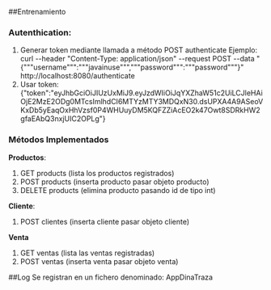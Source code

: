 ##Entrenamiento

### Autenthication:
1. Generar token mediante llamada a método POST authenticate
Ejemplo: curl --header "Content-Type: application/json"   --request POST   --data "{"""username""":"""javainuse""","""password""":"""password"""}"   http://localhost:8080/authenticate
2. Usar token:
   {"token":"eyJhbGciOiJIUzUxMiJ9.eyJzdWIiOiJqYXZhaW51c2UiLCJleHAiOjE2MzE2ODg0MTcsImlhdCI6MTYzMTY3MDQxN30.dsUPXA4A9ASeoVKxDb5yEaqOxHhVzsf0P4WHUuyDM5KQFZZiAcEO2k47Owt8SDRkHW2gfaEAbQ3nxjUIC2OPLg"}

### Métodos Implementados
 **Productos**:
1. GET products (lista los productos registrados)
2. POST products (inserta producto pasar objeto producto)
3. DELETE products (elimina producto pasando id de tipo int)

**Cliente**:
1. POST clientes (inserta cliente pasar objeto cliente)

**Venta**
1. GET ventas (lista las ventas registradas)
2. POST ventas (inserta venta pasar objeto venta)


##Log
Se registran en un fichero denominado: AppDinaTraza